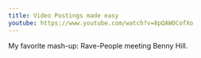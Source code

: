 ```yaml
---
title: Video Postings made easy
youtube: https://www.youtube.com/watch?v=8pQAWOCofXo
---
```

My favorite mash-up: Rave-People meeting Benny Hill.
